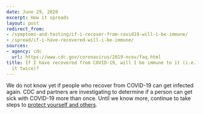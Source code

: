 ```yaml
---
date: June 29, 2020
excerpt: How it spreads
layout: post
redirect_from:
- /symptoms-and-testing/if-i-recover-from-covid19-will-i-be-immune/
- /spread/if-i-have-recovered-will-i-be-immune/
sources:
- agency: cdc
  url: https://www.cdc.gov/coronavirus/2019-ncov/faq.html
title: If I have recovered from COVID-19, will I be immune to it (i.e., can I get
  it twice)?
---
```


We do not know yet if people who recover from COVID-19 can get infected again. CDC and partners are investigating to determine if a person can get sick with COVID-19 more than once. Until we know more, continue to take steps to [protect yourself and others](https://www.cdc.gov/coronavirus/2019-ncov/prevent-getting-sick/prevention.html).